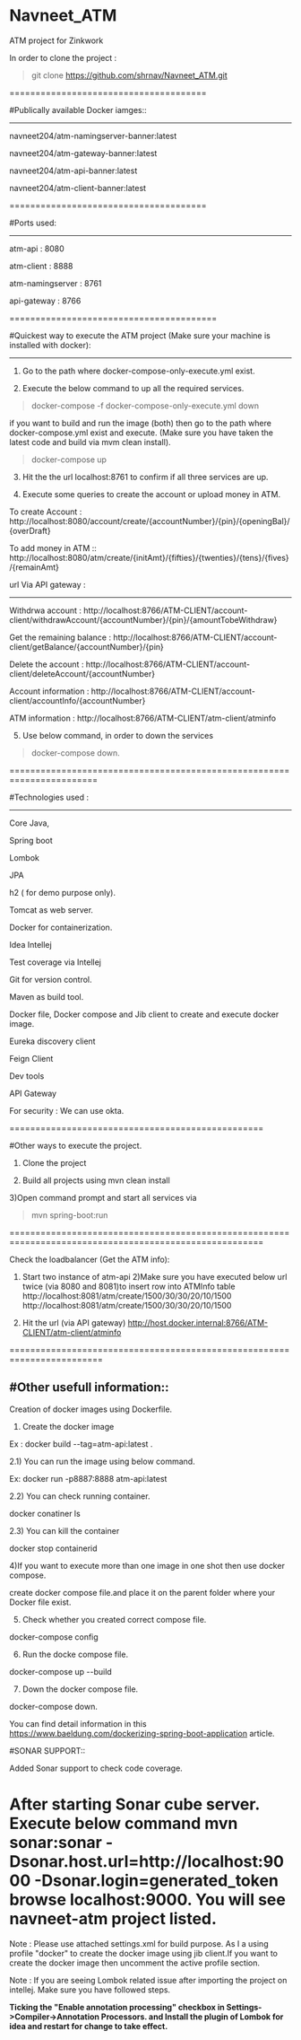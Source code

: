 # Navneet_ATM

ATM project for Zinkwork

In order to clone the project :

> git clone https://github.com/shrnav/Navneet_ATM.git

======================================

#Publically available Docker iamges::

-------------------------------------

navneet204/atm-namingserver-banner:latest

navneet204/atm-gateway-banner:latest

navneet204/atm-api-banner:latest

navneet204/atm-client-banner:latest

======================================

#Ports used:

---------------------------------------

atm-api : 8080

atm-client : 8888

atm-namingserver : 8761

api-gateway : 8766

========================================

#Quickest way to execute the ATM project (Make sure your machine is installed with docker):

-----------------------------------------------------------------------------------------
1) Go to the path where docker-compose-only-execute.yml exist.

2) Execute the below command to up all the required services.

>docker-compose -f docker-compose-only-execute.yml down

if you want to build and run the image (both) then go to the path where docker-compose.yml exist and execute. (Make sure you have taken the latest code and build via mvm clean install).

>docker-compose up


3) Hit the the url localhost:8761 to confirm if all three services are up.

4) Execute some queries to create the account or upload money in ATM.

To create Account : http://localhost:8080/account/create/{accountNumber}/{pin}/{openingBal}/{overDraft}

To add money in ATM :: http://localhost:8080/atm/create/{initAmt}/{fifties}/{twenties}/{tens}/{fives}/{remainAmt}

url Via API gateway :

------------------------

Withdrwa account : http://localhost:8766/ATM-CLIENT/account-client/withdrawAccount/{accountNumber}/{pin}/{amountTobeWithdraw}

Get the remaining balance : http://localhost:8766/ATM-CLIENT/account-client/getBalance/{accountNumber}/{pin}

Delete the account : http://localhost:8766/ATM-CLIENT/account-client/deleteAccount/{accountNumber}

Account information : http://localhost:8766/ATM-CLIENT/account-client/accountInfo/{accountNumber}

ATM information : http://localhost:8766/ATM-CLIENT/atm-client/atminfo

5) Use below command, in order to down the services

>docker-compose down.

=======================================================================

#Technologies used :

----------------------------------------------------------------------

Core Java,

Spring boot

Lombok

JPA

h2 ( for demo purpose only).

Tomcat as web server.

Docker for containerization.

Idea Intellej

Test coverage via Intellej

Git for version control.

Maven as build tool.

Docker file, Docker compose and  Jib client to create and execute docker image. 

Eureka discovery client

Feign Client

Dev tools

API Gateway

For security : We can use okta.

=================================================

#Other ways to execute the project.

1) Clone the project

2) Build all projects using mvn clean install

3)Open command prompt and start all services via

> mvn spring-boot:run

=======================================================================================================

Check the loadbalancer (Get the ATM info):

1) Start two instance of atm-api
2)Make sure you have executed below url twice (via 8080 and 8081)to insert row into ATMInfo table
http://localhost:8081/atm/create/1500/30/30/20/10/1500
http://localhost:8081/atm/create/1500/30/30/20/10/1500

3) Hit the url (via API gateway) http://host.docker.internal:8766/ATM-CLIENT/atm-client/atminfo

========================================================================

#Other usefull information::
----------------------------

Creation of docker images using Dockerfile.

1) Create the docker image

Ex : docker build --tag=atm-api:latest .

2.1) You can run the image using below command.

Ex: docker run -p8887:8888 atm-api:latest

2.2) You can check running container.

docker conatiner ls

2.3) You can kill the container

docker stop containerid

4)If you want to execute more than one image in one shot then use docker compose.

create docker compose file.and place it on the parent folder where your Docker file exist.

5) Check whether you created correct compose file.

docker-compose config

6) Run the docke compose file.

docker-compose up --build

7) Down the docker compose file.

docker-compose down.

You can find detail information in this https://www.baeldung.com/dockerizing-spring-boot-application article.

#SONAR SUPPORT::

Added Sonar support to check code coverage.

After starting Sonar cube server.
Execute below command 
mvn sonar:sonar -Dsonar.host.url=http://localhost:9000 -Dsonar.login=generated_token
browse localhost:9000. You will see navneet-atm project listed.
===================================================

Note : Please use attached settings.xml for build purpose. As I a using profile "docker" to create the docker image using jib client.If you want to create the docker image then uncomment the active profile section.

Note : If you are seeing Lombok related issue after importing the project on intellej. Make sure you have followed steps.

**Ticking the "Enable annotation processing" checkbox in Settings->Compiler->Annotation Processors.
and
Install the plugin of Lombok for idea and restart for change to take effect.**



